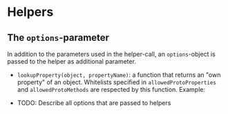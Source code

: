 # Helpers

## The `options`-parameter

In addition to the parameters used in the helper-call, an `options`-object is passed to the helper as additional
parameter.

- `lookupProperty(object, propertyName)`: a function that returns an "own property" of an object. Whitelists specified
  in `allowedProtoProperties` and `allowedProtoMethods` are respected by this function. Example:

  <ExamplePart examplePage="/zh/examples/helper-lookup-property.md" show="preparationScript" />

- TODO: Describe all options that are passed to helpers
